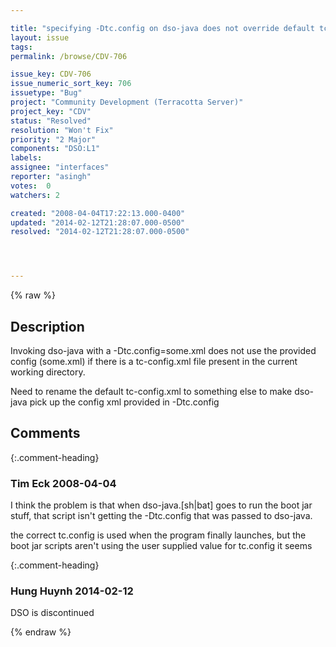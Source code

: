 ```yaml
---

title: "specifying -Dtc.config on dso-java does not override default tc-config.xml present in PWD"
layout: issue
tags: 
permalink: /browse/CDV-706

issue_key: CDV-706
issue_numeric_sort_key: 706
issuetype: "Bug"
project: "Community Development (Terracotta Server)"
project_key: "CDV"
status: "Resolved"
resolution: "Won't Fix"
priority: "2 Major"
components: "DSO:L1"
labels: 
assignee: "interfaces"
reporter: "asingh"
votes:  0
watchers: 2

created: "2008-04-04T17:22:13.000-0400"
updated: "2014-02-12T21:28:07.000-0500"
resolved: "2014-02-12T21:28:07.000-0500"




---
```


{% raw %}

## Description

<div markdown="1" class="description">

Invoking dso-java with a -Dtc.config=some.xml does not use the provided config (some.xml) if there is a tc-config.xml file present in the current working directory.

Need to rename the default tc-config.xml to something else to make dso-java pick up the config xml provided in -Dtc.config

</div>

## Comments


{:.comment-heading}
### **Tim Eck** <span class="date">2008-04-04</span>

<div markdown="1" class="comment">

I think the problem is that when dso-java.[sh|bat] goes to run the boot jar stuff, that script isn't getting the -Dtc.config that was passed to dso-java. 

the correct tc.config is used when the program finally launches, but the boot jar scripts aren't using the user supplied value for tc.config it seems


</div>


{:.comment-heading}
### **Hung Huynh** <span class="date">2014-02-12</span>

<div markdown="1" class="comment">

DSO is discontinued

</div>



{% endraw %}
